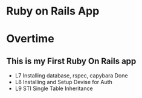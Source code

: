 # Ruby on Rails App
# Overtime

## This is my First Ruby On Rails app

- L7 Installing database, rspec, capybara Done
- L8 Installing and Setup Devise for Auth
- L9 STI Single Table Inheritance
